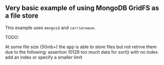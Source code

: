Very basic example of using MongoDB GridFS as a file store
----------------------------------------------------------

This example uses `mongoid` and `carrierwave`.

TODO:

At some file size (50mb+) the app is able to store files but not retrive them due to the following:
    assertion 10128 too much data for sort() with no index.  add an index or specify a smaller limit